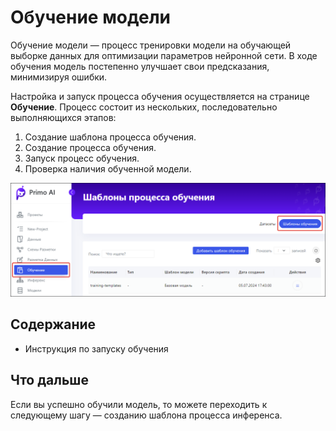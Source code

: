 # Обучение модели

Обучение модели — процесс тренировки модели на обучающей выборке данных для оптимизации параметров нейронной сети. В ходе обучения модель постепенно улучшает свои предсказания, минимизируя ошибки. 

Настройка и запуск процесса обучения осуществляется на странице **Обучение**. Процесс состоит из нескольких, последовательно выполняющихся этапов:
1. Создание шаблона процесса обучения.
2. Создание процесса обучения.
3. Запуск процесс обучения.
4. Проверка наличия обученной модели.

![](<../../../../.gitbook/assets1/primo-ai//user-guide/training-page.png>)

## Содержание

* Инструкция по запуску обучения

## Что дальше

Если вы успешно обучили модель, то можете переходить к следующему шагу — созданию шаблона процесса инференса. 
